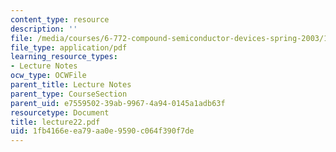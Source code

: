 ```yaml
---
content_type: resource
description: ''
file: /media/courses/6-772-compound-semiconductor-devices-spring-2003/1fb4166eea79aa0e9590c064f390f7de_lecture22.pdf
file_type: application/pdf
learning_resource_types:
- Lecture Notes
ocw_type: OCWFile
parent_title: Lecture Notes
parent_type: CourseSection
parent_uid: e7559502-39ab-9967-4a94-0145a1adb63f
resourcetype: Document
title: lecture22.pdf
uid: 1fb4166e-ea79-aa0e-9590-c064f390f7de
---
```

